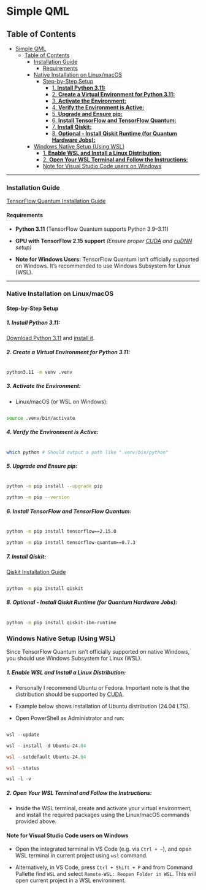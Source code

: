 
# Simple QML

## Table of Contents

- [Simple QML](#simple-qml)
  - [Table of Contents](#table-of-contents)
    - [Installation Guide](#installation-guide)
      - [Requirements](#requirements)
    - [Native Installation on Linux/macOS](#native-installation-on-linuxmacos)
      - [Step-by-Step Setup](#step-by-step-setup)
        - [1. **Install Python 3.11:**](#1-install-python-311)
        - [2. **Create a Virtual Environment for Python 3.11:**](#2-create-a-virtual-environment-for-python-311)
        - [3. **Activate the Environment:**](#3-activate-the-environment)
        - [4. **Verify the Environment is Active:**](#4-verify-the-environment-is-active)
        - [5. **Upgrade and Ensure pip:**](#5-upgrade-and-ensure-pip)
        - [6. **Install TensorFlow and TensorFlow Quantum:**](#6-install-tensorflow-and-tensorflow-quantum)
        - [7. **Install Qiskit:**](#7-install-qiskit)
        - [8. **Optional - Install Qiskit Runtime (for Quantum Hardware Jobs):**](#8-optional---install-qiskit-runtime-for-quantum-hardware-jobs)
    - [Windows Native Setup (Using WSL)](#windows-native-setup-using-wsl)
        - [1. **Enable WSL and Install a Linux Distribution:**](#1-enable-wsl-and-install-a-linux-distribution)
        - [2. **Open Your WSL Terminal and Follow the Instructions:**](#2-open-your-wsl-terminal-and-follow-the-instructions)
      - [Note for Visual Studio Code users on Windows](#note-for-visual-studio-code-users-on-windows)

---

### Installation Guide

[TensorFlow Quantum Installation Guide](https://www.tensorflow.org/quantum/install)

#### Requirements
  
- **Python 3.11** (TensorFlow Quantum supports Python 3.9–3.11)

- **GPU with TensorFlow 2.15 support**  *(Ensure proper [CUDA](https://docs.nvidia.com/cuda/cuda-installation-guide-linux/index.html) and [cuDNN](https://developer.nvidia.com/cudnn) setup)*

- **Note for Windows Users:** TensorFlow Quantum isn’t officially supported on Windows. It’s recommended to use Windows Subsystem for Linux (WSL).

---

### Native Installation on Linux/macOS

#### Step-by-Step Setup

##### 1. **Install Python 3.11:**

[Download Python 3.11](https://www.python.org/downloads/release/python-31111/) and [install it](INSTRUCTIONS_PYTHON.md#Python-installation-on-Ubuntu).

##### 2. **Create a Virtual Environment for Python 3.11:**

```bash

python3.11 -m venv .venv

```

##### 3. **Activate the Environment:**

- Linux/macOS (or WSL on Windows):

```bash

source .venv/bin/activate

```

##### 4. **Verify the Environment is Active:**

```bash

which python # Should output a path like ".venv/bin/python"

```

##### 5. **Upgrade and Ensure pip:**

```bash

python -m pip install --upgrade pip

python -m pip --version

```

##### 6. **Install TensorFlow and TensorFlow Quantum:**

```bash

python -m pip install tensorflow==2.15.0

python -m pip install tensorflow-quantum==0.7.3

```

##### 7. **Install Qiskit:**

[Qiskit Installation Guide](https://docs.quantum.ibm.com/guides/install-qiskit)

```bash

python -m pip install qiskit

```

##### 8. **Optional - Install Qiskit Runtime (for Quantum Hardware Jobs):**

```bash

python -m pip install qiskit-ibm-runtime

```

### Windows Native Setup (Using WSL)

Since TensorFlow Quantum isn’t officially supported on native Windows, you should use Windows Subsystem for Linux (WSL).

##### 1. **Enable WSL and Install a Linux Distribution:**

- Personally I recommend Ubuntu or Fedora. Important note is that the distribution should be supported by [CUDA](https://developer.nvidia.com/cuda-downloads?target_os=Linux&target_arch=x86_64&Distribution=Ubuntu).

- Example below shows installation of Ubuntu distribution (24.04 LTS).

- Open PowerShell as Administrator and run:

```powershell

wsl --update

wsl --install -d Ubuntu-24.04

wsl --setdefault Ubuntu-24.04

wsl --status

wsl -l -v

```

##### 2. **Open Your WSL Terminal and Follow the Instructions:**

- Inside the WSL terminal, create and activate your virtual environment, and install the required packages using the Linux/macOS commands provided above.

#### Note for Visual Studio Code users on Windows

- Open the integrated terminal in VS Code (e.g. via `Ctrl + ~`), and open WSL terminal in current project using `wsl` command.

- Alternatively, in VS Code, press `Ctrl + Shift + P` and from Command Pallette find `WSL` and select `Remote-WSL: Reopen Folder in WSL`. This will open current project in a WSL environment.
